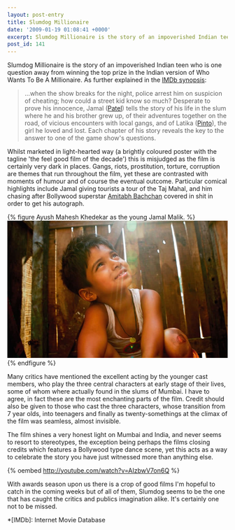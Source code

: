 ```yaml
---
layout: post-entry
title: Slumdog Millionaire
date: '2009-01-19 01:08:41 +0000'
excerpt: Slumdog Millionaire is the story of an impoverished Indian teen who is one question away from winning the top prize in the Indian version of Who Wants To Be A Millionaire.
post_id: 141
---
```

Slumdog Millionaire is the story of an impoverished Indian teen who is one question away from winning the top prize in the Indian version of Who Wants To Be A Millionaire. As further explained in the [IMDb synopsis][1]:

  >...when the show breaks for the night, police arrest him on suspicion of cheating; how could a street kid know so much? Desperate to prove his innocence, Jamal ([Patel][2]) tells the story of his life in the slum where he and his brother grew up, of their adventures together on the road, of vicious encounters with local gangs, and of Latika ([Pinto][3]), the girl he loved and lost. Each chapter of his story reveals the key to the answer to one of the game show's questions.

Whilst marketed in light-hearted way (a brightly coloured poster with the tagline 'the feel good film of the decade') this is misjudged as the film is certainly very dark in places. Gangs, riots, prostitution, torture, corruption are themes that run throughout the film, yet these are contrasted with moments of humour and of course the eventual outcome. Particular comical highlights include Jamal giving tourists a tour of the Taj Mahal, and him chasing after Bollywood superstar [Amitabh Bachchan][4] covered in shit in order to get his autograph.

{% figure Ayush Mahesh Khedekar as the young Jamal Malik. %}
![](/assets/images/2009/01/slumdogmillionaire.jpg)
{% endfigure %}

Many critics have mentioned the excellent acting by the younger cast members, who play the three central characters at early stage of their lives, some of whom where actually found in the slums of Mumbai. I have to agree, in fact these are the most enchanting parts of the film. Credit should also be given to those who cast the three  characters, whose transition from 7 year olds, into teenagers and finally as twenty-somethings at the climax of the film was seamless, almost invisible.

The film shines a very honest light on Mumbai and India, and never seems to resort to stereotypes, the exception being perhaps the films closing credits which features a Bollywood type dance scene, yet this acts as a way to celebrate the story you have just witnessed more than anything else.

{% oembed http://youtube.com/watch?v=AIzbwV7on6Q %}

With awards season upon us there is a crop of good films I'm hopeful to catch in the coming weeks but of all of them, Slumdog seems to be the one that has caught the critics and publics imagination alike. It's certainly one not to be missed.

[1]: http://www.imdb.com/title/tt1010048/synopsis/
[2]: http://www.imdb.com/name/nm2353862/
[3]: http://www.imdb.com/name/nm2951768/
[4]: http://en.wikipedia.org/wiki/Amitabh_Bachchan

*[IMDb]: Internet Movie Database
